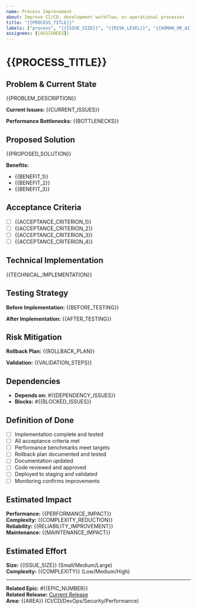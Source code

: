 ```yaml
---
name: Process Improvement
about: Improve CI/CD, development workflow, or operational processes
title: "{{PROCESS_TITLE}}"
labels: ["process", "{{ISSUE_SIZE}}", "{{RISK_LEVEL}}", "{{HUMAN_OR_AI}}"]
assignees: {{ASSIGNEES}}
---
```


# {{PROCESS_TITLE}}

## Problem & Current State

{{PROBLEM_DESCRIPTION}}

**Current Issues:**
{{CURRENT_ISSUES}}

**Performance Bottlenecks:**
{{BOTTLENECKS}}

## Proposed Solution

{{PROPOSED_SOLUTION}}

**Benefits:**
- {{BENEFIT_1}}
- {{BENEFIT_2}}
- {{BENEFIT_3}}

## Acceptance Criteria

- [ ] {{ACCEPTANCE_CRITERION_1}}
- [ ] {{ACCEPTANCE_CRITERION_2}}
- [ ] {{ACCEPTANCE_CRITERION_3}}
- [ ] {{ACCEPTANCE_CRITERION_4}}

## Technical Implementation

{{TECHNICAL_IMPLEMENTATION}}

## Testing Strategy

**Before Implementation:**
{{BEFORE_TESTING}}

**After Implementation:**
{{AFTER_TESTING}}

## Risk Mitigation

**Rollback Plan:**
{{ROLLBACK_PLAN}}

**Validation:**
{{VALIDATION_STEPS}}

## Dependencies

- **Depends on:** #{{DEPENDENCY_ISSUES}}
- **Blocks:** #{{BLOCKED_ISSUES}}

## Definition of Done

- [ ] Implementation complete and tested
- [ ] All acceptance criteria met
- [ ] Performance benchmarks meet targets
- [ ] Rollback plan documented and tested
- [ ] Documentation updated
- [ ] Code reviewed and approved
- [ ] Deployed to staging and validated
- [ ] Monitoring confirms improvements

## Estimated Impact

**Performance:** {{PERFORMANCE_IMPACT}}  
**Complexity:** {{COMPLEXITY_REDUCTION}}  
**Reliability:** {{RELIABILITY_IMPROVEMENT}}  
**Maintenance:** {{MAINTENANCE_IMPACT}}

## Estimated Effort

**Size:** {{ISSUE_SIZE}} (Small/Medium/Large)  
**Complexity:** {{COMPLEXITY}} (Low/Medium/High)

---

**Related Epic:** #{{EPIC_NUMBER}}  
**Related Release:** [Current Release](../milestones/current-release.md)  
**Area:** {{AREA}} (CI/CD/DevOps/Security/Performance)
